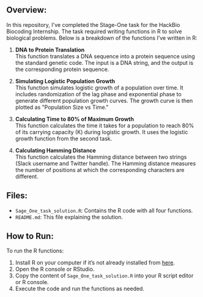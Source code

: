 ## Overview:
In this repository, I've completed the Stage-One task for the HackBio Biocoding Internship. The task required writing functions in R to solve biological problems. Below is a breakdown of the functions I’ve written in R:

1. **DNA to Protein Translation**  
   This function translates a DNA sequence into a protein sequence using the standard genetic code. The input is a DNA string, and the output is the corresponding protein sequence.

2. **Simulating Logistic Population Growth**  
   This function simulates logistic growth of a population over time. It includes randomization of the lag phase and exponential phase to generate different population growth curves. The growth curve is then plotted as "Population Size vs Time."

3. **Calculating Time to 80% of Maximum Growth**  
   This function calculates the time it takes for a population to reach 80% of its carrying capacity (K) during logistic growth. It uses the logistic growth function from the second task.

4. **Calculating Hamming Distance**  
   This function calculates the Hamming distance between two strings (Slack username and Twitter handle). The Hamming distance measures the number of positions at which the corresponding characters are different.

## Files:
- `Sage_One_task_solution.R`: Contains the R code with all four functions.
- `README.md`: This file explaining the solution.

## How to Run:
To run the R functions:
1. Install R on your computer if it’s not already installed from [here](https://cran.r-project.org).
2. Open the R console or RStudio.
3. Copy the content of `Sage_One_task_solution.R` into your R script editor or R console.
4. Execute the code and run the functions as needed.

